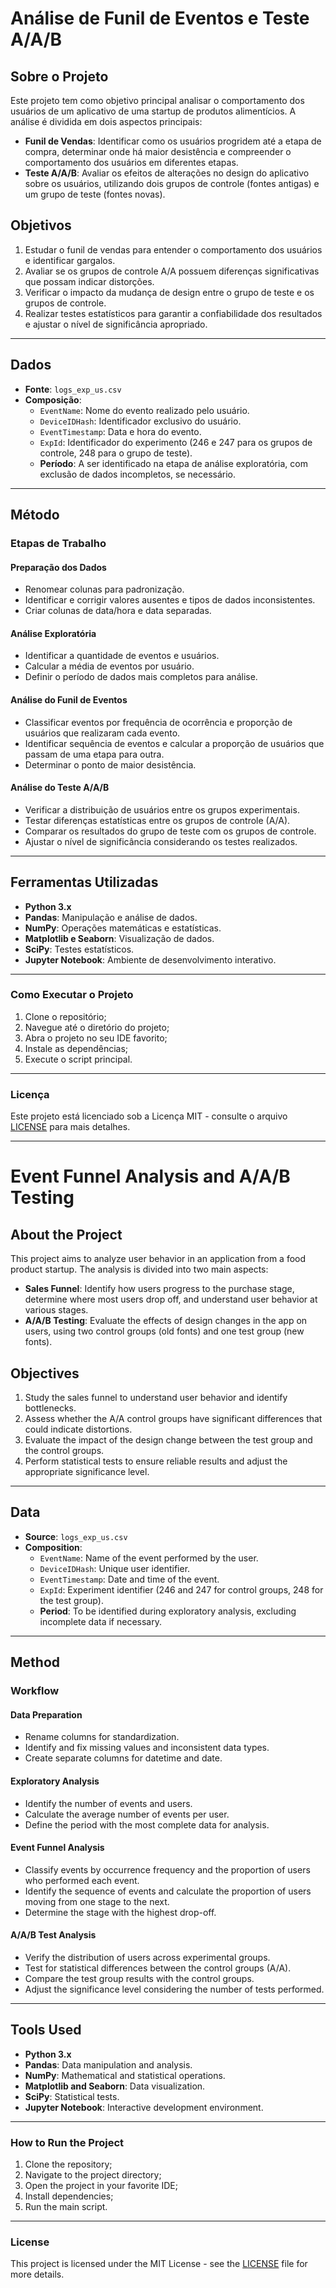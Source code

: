 # Análise de Funil de Eventos e Teste A/A/B

## Sobre o Projeto

Este projeto tem como objetivo principal analisar o comportamento dos usuários de um aplicativo de uma startup de produtos alimentícios. A análise é dividida em dois aspectos principais:

- **Funil de Vendas**: Identificar como os usuários progridem até a etapa de compra, determinar onde há maior desistência e compreender o comportamento dos usuários em diferentes etapas.
- **Teste A/A/B**: Avaliar os efeitos de alterações no design do aplicativo sobre os usuários, utilizando dois grupos de controle (fontes antigas) e um grupo de teste (fontes novas).

## Objetivos

1. Estudar o funil de vendas para entender o comportamento dos usuários e identificar gargalos.
2. Avaliar se os grupos de controle A/A possuem diferenças significativas que possam indicar distorções.
3. Verificar o impacto da mudança de design entre o grupo de teste e os grupos de controle.
4. Realizar testes estatísticos para garantir a confiabilidade dos resultados e ajustar o nível de significância apropriado.

---

## Dados

- **Fonte**: `logs_exp_us.csv`
- **Composição**:
  - `EventName`: Nome do evento realizado pelo usuário.
  - `DeviceIDHash`: Identificador exclusivo do usuário.
  - `EventTimestamp`: Data e hora do evento.
  - `ExpId`: Identificador do experimento (246 e 247 para os grupos de controle, 248 para o grupo de teste).
  - **Período**: A ser identificado na etapa de análise exploratória, com exclusão de dados incompletos, se necessário.

---

## Método

### Etapas de Trabalho

#### **Preparação dos Dados**
- Renomear colunas para padronização.
- Identificar e corrigir valores ausentes e tipos de dados inconsistentes.
- Criar colunas de data/hora e data separadas.

#### **Análise Exploratória**
- Identificar a quantidade de eventos e usuários.
- Calcular a média de eventos por usuário.
- Definir o período de dados mais completos para análise.

#### **Análise do Funil de Eventos**
- Classificar eventos por frequência de ocorrência e proporção de usuários que realizaram cada evento.
- Identificar sequência de eventos e calcular a proporção de usuários que passam de uma etapa para outra.
- Determinar o ponto de maior desistência.

#### **Análise do Teste A/A/B**
- Verificar a distribuição de usuários entre os grupos experimentais.
- Testar diferenças estatísticas entre os grupos de controle (A/A).
- Comparar os resultados do grupo de teste com os grupos de controle.
- Ajustar o nível de significância considerando os testes realizados.

---

## Ferramentas Utilizadas

- **Python 3.x**
- **Pandas**: Manipulação e análise de dados.
- **NumPy**: Operações matemáticas e estatísticas.
- **Matplotlib e Seaborn**: Visualização de dados.
- **SciPy**: Testes estatísticos.
- **Jupyter Notebook**: Ambiente de desenvolvimento interativo.

---

### Como Executar o Projeto  
1. Clone o repositório;  
2. Navegue até o diretório do projeto;  
3. Abra o projeto no seu IDE favorito;  
4. Instale as dependências;  
5. Execute o script principal.  

---

### Licença  
Este projeto está licenciado sob a Licença MIT - consulte o arquivo [LICENSE](LICENSE) para mais detalhes.

----------------------

# Event Funnel Analysis and A/A/B Testing

## About the Project

This project aims to analyze user behavior in an application from a food product startup. The analysis is divided into two main aspects:

- **Sales Funnel**: Identify how users progress to the purchase stage, determine where most users drop off, and understand user behavior at various stages.
- **A/A/B Testing**: Evaluate the effects of design changes in the app on users, using two control groups (old fonts) and one test group (new fonts).

## Objectives

1. Study the sales funnel to understand user behavior and identify bottlenecks.
2. Assess whether the A/A control groups have significant differences that could indicate distortions.
3. Evaluate the impact of the design change between the test group and the control groups.
4. Perform statistical tests to ensure reliable results and adjust the appropriate significance level.

---

## Data

- **Source**: `logs_exp_us.csv`
- **Composition**:
  - `EventName`: Name of the event performed by the user.
  - `DeviceIDHash`: Unique user identifier.
  - `EventTimestamp`: Date and time of the event.
  - `ExpId`: Experiment identifier (246 and 247 for control groups, 248 for the test group).
  - **Period**: To be identified during exploratory analysis, excluding incomplete data if necessary.

---

## Method

### Workflow

#### **Data Preparation**
- Rename columns for standardization.
- Identify and fix missing values and inconsistent data types.
- Create separate columns for datetime and date.

#### **Exploratory Analysis**
- Identify the number of events and users.
- Calculate the average number of events per user.
- Define the period with the most complete data for analysis.

#### **Event Funnel Analysis**
- Classify events by occurrence frequency and the proportion of users who performed each event.
- Identify the sequence of events and calculate the proportion of users moving from one stage to the next.
- Determine the stage with the highest drop-off.

#### **A/A/B Test Analysis**
- Verify the distribution of users across experimental groups.
- Test for statistical differences between the control groups (A/A).
- Compare the test group results with the control groups.
- Adjust the significance level considering the number of tests performed.

---

## Tools Used

- **Python 3.x**
- **Pandas**: Data manipulation and analysis.
- **NumPy**: Mathematical and statistical operations.
- **Matplotlib and Seaborn**: Data visualization.
- **SciPy**: Statistical tests.
- **Jupyter Notebook**: Interactive development environment.
  
---

### How to Run the Project  
1. Clone the repository;  
2. Navigate to the project directory;  
3. Open the project in your favorite IDE;  
4. Install dependencies;  
5. Run the main script.  

---

### License  
This project is licensed under the MIT License - see the [LICENSE](LICENSE) file for more details.
